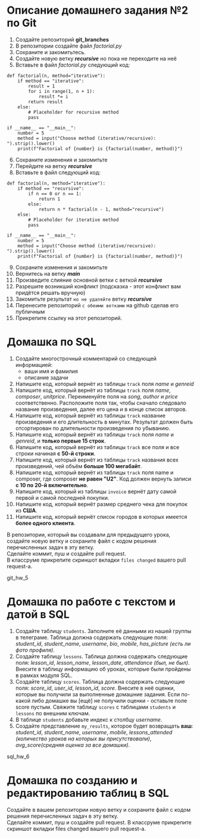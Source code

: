 # Описание домашнего задания №2 по Git  

1. Создайте репозиторий **git_branches**
2. В репозитории создайте файл *factorial.py*
3. Сохраните и закомитьтесь.
4. Создайте новую ветку ***recursive*** но пока не переходите на неё
5. Вставьте в файл *factorial.py* следующий код:
```
def factorial(n, method="iterative"):
    if method == "iterative":
        result = 1
        for i in range(1, n + 1):
            result *= i
        return result
    else:
        # Placeholder for recursive method
        pass

if __name__ == "__main__":
    number = 5
    method = input("Choose method (iterative/recursive): ").strip().lower()
    print(f"Factorial of {number} is {factorial(number, method)}")
```
6. Сохраните изменения и закомитьте
7. Перейдите на ветку ***recursive***
8. Вставьте в файл следующий код:
```
def factorial(n, method="iterative"):
    if method == "recursive":
        if n == 0 or n == 1:
            return 1
        else:
            return n * factorial(n - 1, method="recursive")
    else:
        # Placeholder for iterative method
        pass

if __name__ == "__main__":
    number = 5
    method = input("Choose method (iterative/recursive): ").strip().lower()
    print(f"Factorial of {number} is {factorial(number, method)}")
```
9. Сохраните изменения и закомитьте
10. Вернитесь на ветку ***main***
11. Произведите слияние основной ветки с веткой ***recursive***
12. Разрешите возникший конфликт (подсказка - этот конфликт вам придётся решать вручную)
13. Закомитьте результат `но не удаляйте` ветку ***recursive***
14. Перенесите репозиторий `с обеими ветками` на github сделав его публичным
15. Прикрепите ссылку на этот репозиторий.


# Домашка по SQL  

1. Создайте многострочный комментарий со следующей информацией:
   * ваши имя и фамилия
   * описание задачи 
3. Напишите код, который вернёт из таблицы `track` поля *name* и *genreid*
4. Напишите код, который вернёт из таблицы `track` поля *name*, *composer*, *unitprice*. Переименуйте поля на *song*, *author* и *price* соответственно. Расположите поля так, чтобы сначало следовало название произведения, далее его цена и в конце список авторов.
5. Напишите код, который вернёт из таблицы `track` название произведения и его длительность в минутах. Результат должен быть отсортирован по длительности произведения по убыванию.
6. Напишите код, который вернёт из таблицы `track` поля *name* и *genreid*, и **только первые 15 строк**.
7. Напишите код, который вернёт из таблицы `track` все поля и все строки начиная **с 50-й строки**.
8. Напишите код, который вернёт из таблицы `track` названия всех произведений, чей объём **больше 100 мегабайт**.
9. Напишите код, который вернёт из таблицы `track` поля name и composer, где composer **не равен "U2"**. Код должен вернуть записи **с 10 по 20-й включительно**.
10. Напишите код, который из таблицы `invoice` вернёт дату самой первой и самой последней покупки.
11. Напишите код, который вернёт размер среднего чека для покупок из **США**.
12. Напишите код, который вернёт список городов в которых имеется **более одного клиента**.

В репозитории, который вы создавали для предыдущего урока, создайте новую ветку и сохраните файл с кодом решения перечисленных задач в эту ветку.  
Сделайте коммит, пуш и создайте pull request.  
В классруме прикрепите скриншот вкладки `files changed` вашего pull request-а.


git_hw_5
# Домашка по работе с текстом и датой в SQL  
1. Создайте таблицу `students`. Заполните её данными из нашей группы в телеграме. Таблица должна содержать следующие поля:
*student_id*, *student_name*, *username*, *bio*, *mobile*, *has_picture (есть ли фото профиля)*.
2. Создайте таблицу `lessons`. Таблица должна содержать следующие поля: *lesson_id*, *lesson_name*, *lesson_date*, *attendance (был, не был)*. Внесите в таблицу информацию об уроках, которые были пройдены в рамках модуля SQL.
3. Создайте таблицу `scores`. Таблица должна содержать следующие поля: *score_id*, *user_id*, *lesson_id*, *score*. Внесите в неё оценки, которые вы получили за выполненные домашние задания. Если по-какой либо домашке вы [ещё] не получили оценки - оставьте поле score пустым. Свяжите таблицу `scores` с таблицами `students` и `lessons` по внешним ключам.
4. В таблице `students` добавьте индекс к столбцу *username*.
5. Создайте представление `my_results`, которое будет возвращать **ваш**: *student_id*, *student_name*, *username*, *mobile*, *lessons_attended (количество уроков на которых вы присутствовали)*, *avg_score(средняя оценка за все домашки)*.

sql_hw_6
# Домашка по созданию и редактированию таблиц в SQL  
Создайте в вашем репозитории новую ветку и сохраните файл с кодом решения перечисленных задач в эту ветку.  
Сделайте коммит, пуш и создайте pull request. В классруме прикрепите скриншот вкладки files changed вашего pull request-а.
